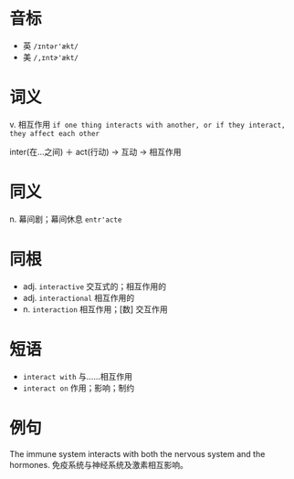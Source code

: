 # 音标

- 英 `/ɪntər'ækt/`
- 美 `/,ɪntɚ'ækt/`

# 词义

v. 相互作用
`if one thing interacts with another, or if they interact, they affect each other`



inter(在…之间) ＋ act(行动) → 互动 → 相互作用

# 同义

n. 幕间剧；幕间休息
`entr'acte`

# 同根

- adj. `interactive` 交互式的；相互作用的
- adj. `interactional` 相互作用的
- n. `interaction` 相互作用；[数] 交互作用

# 短语

- `interact with` 与……相互作用
- `interact on` 作用；影响；制约

# 例句

The immune system interacts with both the nervous system and the hormones.
免疫系统与神经系统及激素相互影响。


